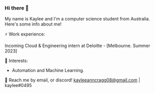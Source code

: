 ### Hi there 👋


My name is Kaylee and I'm a computer science student from Australia. Here's some info about me!

⚡ Work experience:

Incoming Cloud & Engineering intern at Deloitte - [Melbourne. Summer 2023]

🌱 Interests:

- Automation and Machine Learning.

💬 Reach me by email, or discord! kayleeanncragg08@gmail.com | kaylee#0495 

<!--
**kayleecragg/kayleecragg** is a ✨ _special_ ✨ repository because its `README.md` (this file) appears on your GitHub profile.

Here are some ideas to get you started:

- 🔭 I’m currently working on ...
- 🌱 I’m currently learning ...
- 👯 I’m looking to collaborate on ...
- 🤔 I’m looking for help with ...
- 💬 Ask me about ...
- 📫 How to reach me: ...
- 😄 Pronouns: ...
- ⚡ Fun fact: ...
-->
